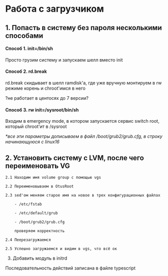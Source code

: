 <h1><b>Работа с загрузчиком</b></h1>
<h2>1. Попасть в систему без пароля несколькими способами</h2>
<span>
<h4>Способ 1. init=/bin/sh</h4>

Просто грузим систему и запускаем шелл вместо init


<h4>Способ 2. rd.break</h4>

rd.break скидывает в шелл ramdisk'а, где уже вручную монтируем в rw режиме корень и chroot'имся в него 

?не работает в центосях до 7 версии?


<h4>Способ 3. rw init=/sysroot/bin/sh</h4>

Входим в emergency mode, в котором запускается сервис switch root, который chroot'ит в /sysroot

<i>*все эти параметры дописываем в файл /boot/grub2/grub.cfg, в строку начинающуюся с linux16</i>
</span>


<h2>2. Установить систему с LVM, после чего переименовать VG</h2>

    2.1 Находим имя volume group с помощью vgs

    2.2 Переименовываем в OtusRoot

    2.3 sed'ом меняем старое имя на новое в трех конфигурационных файлах

        - /etc/fstab

        - /etc/default/grub

        - /boot/grub2/grub.cfg

        проверяем корректность

    2.4 Пеерезагружаемся

    2.5 Успешно загружаемся и видим в vgs, что всё ок


3. Добавить модуль в initrd


Последовательность действий записана в файле typescript